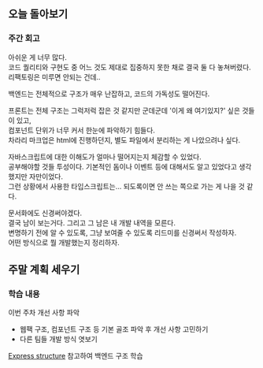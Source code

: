 ## 오늘 돌아보기

### 주간 회고

아쉬운 게 너무 많다.  
코드 퀄리티와 구현도 중 어느 것도 제대로 집중하지 못한 채로 결국 둘 다 놓쳐버렸다.  
리팩토링은 미루면 안되는 건데..

백엔드는 전체적으로 구조가 매우 난잡하고, 코드의 가독성도 떨어진다.  

프론트는 전체 구조는 그럭저럭 잡은 것 같지만 군데군데 '이게 왜 여기있지?' 싶은 것들이 있고,  
컴포넌트 단위가 너무 커서 한눈에 파악하기 힘들다.  
차라리 마크업은 html에 진행하던지, 별도 파일에서 분리하는 게 나았으려나 싶다.

자바스크립트에 대한 이해도가 얼마나 떨어지는지 체감할 수 있었다.  
공부해야할 것들 투성이다. 기본적인 돔이나 이벤트 등에 대해서도 알고 있었다고 생각했지만 자만이었다.  
그런 상황에서 사용한 타입스크립트는... 되도록이면 안 쓰는 쪽으로 가는 게 나을 것 같다.

문서화에도 신경써야겠다.  
결국 남이 보는거다. 그리고 그 남은 내 개발 내역을 모른다.  
변명하기 전에 알 수 있도록, 그냥 보여줄 수 있도록 리드미를 신경써서 작성하자.  
어떤 방식으로 뭘 개발했는지 정리하자.

## 주말 계획 세우기

### 학습 내용

이번 주차 개선 사항 파악
- 웹팩 구조, 컴포넌트 구조 등 기본 골조 파악 후 개선 사항 고민하기
- 다른 팀들 개발 방식 엿보기

[Express structure](https://softwareontheroad.com/ideal-nodejs-project-structure/) 참고하여 백엔드 구조 학습
